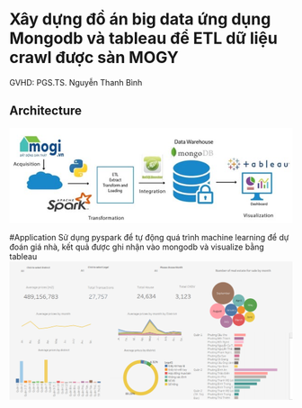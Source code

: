# Xây dựng đồ án big data ứng dụng Mongodb và tableau để ETL dữ liệu crawl được sàn MOGY
GVHD: PGS.TS. Nguyễn Thanh Bình

## Architecture
<img src="https://github.com/luongnhuy96/UngdungNLP/blob/main/images/BDS%20architect.jpg">

#Application
Sử dụng pyspark để tự động quá trình machine learning để dự đoán giá nhà, kết quả được ghi nhận vào mongodb và visualize bằng tableau
<img src="https://github.com/luongnhuy96/UngdungNLP/blob/main/images/Dashboard%20BDS.png">
